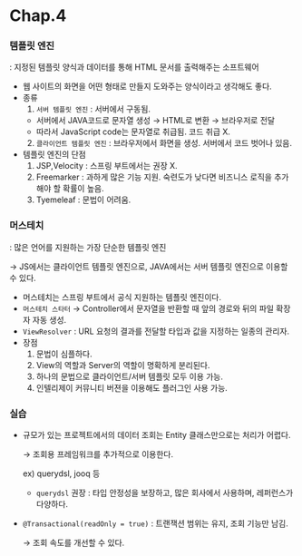 # Chap.4



### 템플릿 엔진

: 지정된 템플릿 양식과 데이터를 통해 HTML 문서를 출력해주는 소프트웨어

- 웹 사이트의 화면을 어떤 형태로 만들지 도와주는 양식이라고 생각해도 좋다.
- 종류
  1. `서버 템플릿 엔진` : 서버에서 구동됨.
    - 서버에서 JAVA코드로 문자열 생성 → HTML로 변환 → 브라우저로 전달
    - 따라서 JavaScript code는 문자열로 취급됨. 코드 취급 X.
  2. `클라이언트 템플릿 엔진` : 브라우저에서 화면을 생성. 서버에서 코드 벗어나 있음.
- 템플릿 엔진의 단점
  1. JSP,Velocity : 스프링 부트에서는 권장 X.
  2. Freemarker : 과하게 많은 기능 지원. 숙련도가 낮다면 비즈니스 로직을 추가해야 할 확률이 높음.
  3. Tyemeleaf : 문법이 어려움.

### 머스테치

: 많은 언어를 지원하는 가장 단순한 템플릿 엔진

→ JS에서는 클라이언트 템플릿 엔진으로, JAVA에서는 서버 템플릿 엔진으로 이용할 수 있다.

- 머스테치는 스프링 부트에서 공식 지원하는 템플릿 엔진이다.
- `머스테치 스타터` → Controller에서 문자열을 반환할 때 앞의 경로와 뒤의 파일 확장자 자동 생성.
- `ViewResolver` : URL 요청의 결과를 전달할 타입과 값을 지정하는 일종의 관리자.
- 장점
  1. 문법이 심플하다.
  2. View의 역할과 Server의 역할이 명확하게 분리된다.
  3. 하나의 문법으로 클라이언트/서버 템플릿 모두 이용 가능.
  4. 인텔리제이 커뮤니티 버젼을 이용해도 플러그인 사용 가능.

### 실습

- 규모가 있는 프로젝트에서의 데이터 조회는 Entity 클래스만으로는 처리가 어렵다.
  
  → 조회용 프레임워크를 추가적으로 이용한다.
  
  ex) querydsl, jooq 등
  
  - `querydsl` 권장 : 타입 안정성을 보장하고, 많은 회사에서 사용하며, 레퍼런스가 다양하다.
- `@Transactional(readOnly = true)` : 트랜잭션 범위는 유지, 조회 기능만 남김.
  
  → 조회 속도를 개선할 수 있다.
